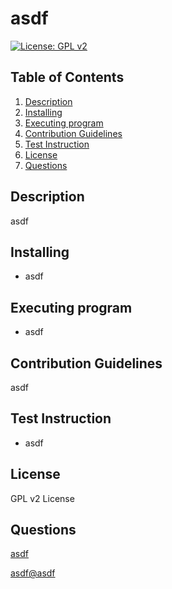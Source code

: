# asdf

 [![License: GPL v2](https://img.shields.io/badge/License-GPL_v2-blue.svg)](https://www.gnu.org/licenses/old-licenses/gpl-2.0.en.html)

## Table of Contents  
1. [Description](#description)
2. [Installing](#installing)
3. [Executing program](#executing-program)
4. [Contribution Guidelines](#contribution-guidelines)
5. [Test Instruction](#test-instruction)
6. [License](#license)
7. [Questions](#questions)

## Description

 asdf


## Installing

 * asdf


## Executing program

 * asdf


## Contribution Guidelines

 asdf


## Test Instruction

 * asdf


## License

 GPL v2 License


## Questions

 [asdf](https://github.com/asdf/)

 [asdf@asdf](mailto:asdf@asdf)